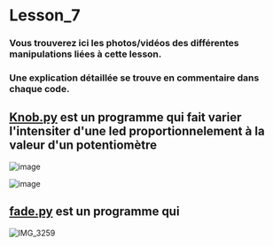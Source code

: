 # Lesson_7

### Vous trouverez ici les photos/vidéos des différentes manipulations liées à cette lesson.

### Une explication détaillée se trouve en commentaire dans chaque code.

## [Knob.py](Knob.py) est un programme qui fait varier l'intensiter d'une led proportionnelement à la valeur d'un potentiomètre

![image](https://user-images.githubusercontent.com/125505805/224553411-1ac86767-c73c-4894-91a7-dffb022e4202.png)

![image](https://user-images.githubusercontent.com/125505805/224553423-0fd9c5a0-1143-4412-a04e-0a2ad24a824b.png)


## [fade.py](fade.py) est un programme qui

![IMG_3259](https://user-images.githubusercontent.com/125505805/224553609-bfb1a289-4436-4ed3-b5fd-cdf82a1d56b7.gif)
